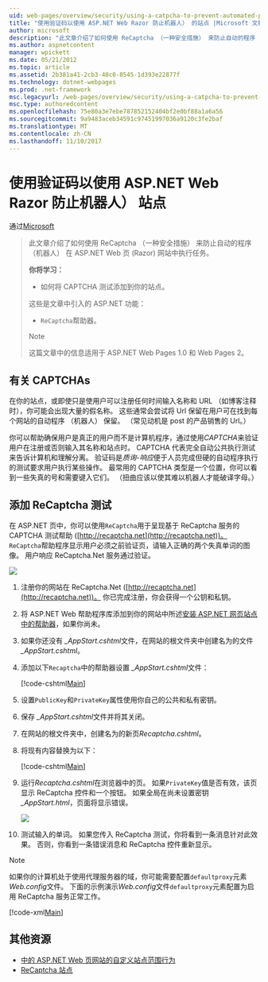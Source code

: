 ```yaml
---
uid: web-pages/overview/security/using-a-catpcha-to-prevent-automated-programs-bots-from-using-your-aspnet-web-site
title: "使用验证码以使用 ASP.NET Web Razor 防止机器人） 的站点 |Microsoft 文档"
author: microsoft
description: "此文章介绍了如何使用 ReCaptcha （一种安全措施） 来防止自动的程序 （机器人） 执行任务中的 ASP.NET Web Pages (Razor) 我们..."
ms.author: aspnetcontent
manager: wpickett
ms.date: 05/21/2012
ms.topic: article
ms.assetid: 2b381a41-2cb3-40c0-8545-1d393e22877f
ms.technology: dotnet-webpages
ms.prod: .net-framework
msc.legacyurl: /web-pages/overview/security/using-a-catpcha-to-prevent-automated-programs-bots-from-using-your-aspnet-web-site
msc.type: authoredcontent
ms.openlocfilehash: 75e80a3e7ebe787852152404bf2e0bf88a1a6a56
ms.sourcegitcommit: 9a9483aceb34591c97451997036a9120c3fe2baf
ms.translationtype: MT
ms.contentlocale: zh-CN
ms.lasthandoff: 11/10/2017
---
```

<a name="using-a-captcha-to-prevent-bots-from-using-your-aspnet-web-razor-site"></a>使用验证码以使用 ASP.NET Web Razor 防止机器人） 站点
====================
通过[Microsoft](https://github.com/microsoft)

> 此文章介绍了如何使用 ReCaptcha （一种安全措施） 来防止自动的程序 （机器人） 在 ASP.NET Web 页 (Razor) 网站中执行任务。
> 
> **你将学习：** 
> 
> - 如何将 CAPTCHA 测试添加到你的站点。
> 
> 这些是文章中引入的 ASP.NET 功能：
> 
> - `ReCaptcha`帮助器。
> 
> > [!NOTE]
> > 这篇文章中的信息适用于 ASP.NET Web Pages 1.0 和 Web Pages 2。


## <a name="about-captchas"></a>有关 CAPTCHAs

在你的站点，或即使只是使用户可以注册任何时间输入名称和 URL （如博客注释时），你可能会出现大量的假名称。 这些通常会尝试将 Url 保留在用户可在找到每个网站的自动程序 （机器人） 保留。 （常见动机是 post 的产品销售的 Url。）

你可以帮助确保用户是真正的用户而不是计算机程序，通过使用*CAPTCHA*来验证用户在注册或否则输入其名称和站点时。 CAPTCHA 代表完全自动公共执行测试来告诉计算机和理解分离。 验证码是*质询-响应*便于人员完成但硬的自动程序执行的测试要求用户执行某些操作。 最常用的 CAPTCHA 类型是一个位置，你可以看到一些失真的号和需要键入它们。 （扭曲应该以使其难以机器人才能破译字母。）

## <a name="adding-a-recaptcha-test"></a>添加 ReCaptcha 测试

在 ASP.NET 页中，你可以使用`ReCaptcha`用于呈现基于 ReCaptcha 服务的 CAPTCHA 测试帮助 ([http://recaptcha.net](http://recaptcha.net))。 `ReCaptcha`帮助程序显示用户必须之前验证页，请输入正确的两个失真单词的图像。 用户响应 ReCaptcha.Net 服务通过验证。

![](using-a-catpcha-to-prevent-automated-programs-bots-from-using-your-aspnet-web-site/_static/image1.jpg)

1. 注册你的网站在 ReCaptcha.Net ([http://recaptcha.net](http://recaptcha.net))。 你已完成注册，你会获得一个公钥和私钥。
2. 将 ASP.NET Web 帮助程序库添加到你的网站中所述[安装 ASP.NET 网页站点中的帮助器](https://go.microsoft.com/fwlink/?LinkId=252372)，如果你尚未。
3. 如果你还没有 *\_AppStart.cshtml*文件，在网站的根文件夹中创建名为的文件 *\_AppStart.cshtml*。
4. 添加以下`Recaptcha`中的帮助器设置 *\_AppStart.cshtml*文件： 

    [!code-cshtml[Main](using-a-catpcha-to-prevent-automated-programs-bots-from-using-your-aspnet-web-site/samples/sample1.cshtml?highlight=6-7)]
5. 设置`PublicKey`和`PrivateKey`属性使用你自己的公共和私有密钥。
6. 保存 *\_AppStart.cshtml*文件并将其关闭。
7. 在网站的根文件夹中，创建名为的新页*Recaptcha.cshtml*。
8. 将现有内容替换为以下： 

    [!code-cshtml[Main](using-a-catpcha-to-prevent-automated-programs-bots-from-using-your-aspnet-web-site/samples/sample2.cshtml)]
9. 运行*Recaptcha.cshtml*在浏览器中的页。 如果`PrivateKey`值是否有效，该页显示 ReCaptcha 控件和一个按钮。 如果全局在尚未设置密钥 *\_AppStart.html*，页面将显示错误。 

    ![](using-a-catpcha-to-prevent-automated-programs-bots-from-using-your-aspnet-web-site/_static/image1.png)
10. 测试输入的单词。 如果您传入 ReCaptcha 测试，你将看到一条消息针对此效果。 否则，你看到一条错误消息和 ReCaptcha 控件重新显示。

> [!NOTE]
> 如果你的计算机处于使用代理服务器的域，你可能需要配置`defaultproxy`元素*Web.config*文件。 下面的示例演示*Web.config*文件`defaultproxy`元素配置为启用 ReCaptcha 服务正常工作。
> 
> [!code-xml[Main](using-a-catpcha-to-prevent-automated-programs-bots-from-using-your-aspnet-web-site/samples/sample3.xml)]


<a id="Additional_Resources"></a>
## <a name="additional-resources"></a>其他资源


- [中的 ASP.NET Web 页网站的自定义站点范围行为](https://go.microsoft.com/fwlink/?LinkId=202906)
- [ReCaptcha 站点](https://www.google.com/recaptcha)
